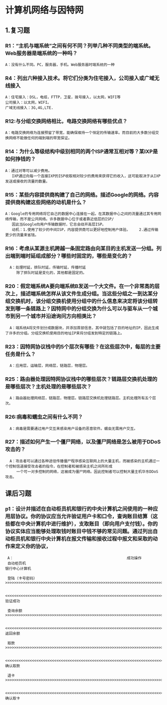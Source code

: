 # 计算机网络与因特网

## 1.复习题

### R1：“主机与端系统”之间有何不同？列举几种不同类型的端系统。Web服务器是端系统的一种吗？
    A：没有什么不同。PC，服务器，手机。Web服务器时端系统的一种

### R4：列出六种接入技术。将它们分类为住宅接入，公司接入或广域无线接入
    A：住宅接入：DSL，电缆，FTTP，卫星，拨号接入，以太网，WIFI等
    公司接入：以太网，WIFI。
    广域无线接入：3G,4G,LTE.
  
### R12:与分组交换网络相比，电路交换网络有哪些优点？
    A：电路交换网络为连接预留了带宽，能确保维持一个恒定的传输速率。而目前的大多数分组交换网络不能做任何的端到端的带宽保证。
    
### R14：为什么等级结构中级别相同的两个ISP通常互相对等？某IXP是如何挣钱的？
    A：通过对等可以减少费用。
       IXP通过向每一个连接IXP的ISP收取相对较少的费用来获得它的收入，这可能取决于从IXP发送或接收的流量的数量。
### R15：某些内容提供商构建了自己的网络。描述Google的网络。内容提供商构建这些网络的动机是什么？
    A：Google的专用网络将它自己的数据中心连接在一起。在其数据中心之间的流量通过其专用网络传输，而不是公共网络。许多数据中心位于或者靠近低层的ISP/
       因此当Google向用户传输数据时，它总会绕开高层ISP。
       动机：1.使用了较少的中间ISP，内容提供商可以更好地控制用户体验。    2.通过传输更少的流量来省钱。
### R16：考虑从某源主机跨越一条固定路由向某目的主机发送一分组。列出端到端时延组成部分？哪些时固定的，哪些是变化的？
      A：处理时延，排队时延，传输时延，传播时延
         除了排队时延是变化的，其他都是固定的。
### R20：假定端系统A要向端系统B发送一个大文件。在一个非常高的层次上，描述端系统怎样从该文件生成分组。当这些分组之一到达某分组交换机时，该分组交换机使用分组中的什么信息来决定将该分组转发到哪一条链路上？因特网中的分组交换为什么可以与驱车从一个城市到另一个城市并沿途询问方向相类比？
      A：端系统A将文件划分成数据块，并添加首部信息，其中就包括了目的地址的IP，因此生成了许多的分组。分组交换机使用目的地址IP来将分组发到特定的链路上。
### R23：因特网协议栈中的5个层次有哪些？在这些层次中，每层的主要任务是什么？
      A：应用层，运输层，网络层，链路层，物理层。
### R25：路由器处理因特网协议栈中的哪些层次？链路层交换机处理的是哪些层次？主机处理的是哪些层次？
      A：路由器处理网络层，链路层，物理层。链路层交换机处理链路层。主机处理所有五个层次。
### R26:病毒和蠕虫之间有什么不同？
      A：病毒是需要通过用户交互来感染用户设备的恶意软件。蠕虫无需用户交互。
### R27：描述如何产生一个僵尸网络，以及僵尸网络是怎么被用于DDoS攻击的？
      A：攻击者可以通过各种途径传播僵尸程序感染互联网上的大量主机，而被感染的主机通过一个控制信道接受攻击者的指令，在控制者和被感染主机之间所形成
         一个可一对多控制的网络，这被成为僵尸网络。因此控制者可以控制大量主机华东DDoS攻击。




## 课后习题
### p1：设计并描述在自动柜员机和银行的中央计算机之间使用的一种应用层协议。你的协议应当允许验证用户卡和口令，查询账目结算（这些都在中央计算机中进行维护），支取账目（即向用户支付钱）。你的协议实体应当能够处理取钱时账目中钱不够的常见问题。通过列出自动柜员机和银行中央计算机在报文传输和接收过程中报文和采取的动作来定义你的协议，
     A：                                                   成功操作
     自动柜员机                                                                                                  银行中心计算机
     
     登陆（卡号密码）>>>>>>>>>>>>>>>>>>>>>>>>>>>>>>>>>>>>>>>>>>>>>>>>>>>>>>>>>>>>>>>>>>>>>>>>>>>>>>>>>>>>>>>>>>>>>>>>>
     
      <<<<<<<<<<<<<<<<<<<<<<<<<<<<<<<<<<<<<<<<<<<<<<<<<<<<<<<<<<<<<<<<<<<<<<<<<<<<<<<<<<<<<<<<<<<<<<<<<<<<<<<<<<<<<<验证成功
     
     查询余额>>>>>>>>>>>>>>>>>>>>>>>>>>>>>>>>>>>>>>>>>>>>>>>>>>>>>>>>>>>>>>>>>>>>>>>>>>>>>>>>>>>>>>>>>>>>>>>>>>>>>>>>>>>
     
     <<<<<<<<<<<<<<<<<<<<<<<<<<<<<<<<<<<<<<<<<<<<<<<<<<<<<<<<<<<<<<<<<<<<<<<<<<<<<<<<<<<<<<<<<<<<<<<<<<<<<<<<<<<<<<<<<<返回余额
     
     取款>>>>>>>>>>>>>>>>>>>>>>>>>>>>>>>>>>>>>>>>>>>>>>>>>>>>>>>>>>>>>>>>>>>>>>>>>>>>>>>>>>>>>>>>>>>>>>>>>>>>>>>>>>>>>>>>>>>>
     
     <<<<<<<<<<<<<<<<<<<<<<<<<<<<<<<<<<<<<<<<<<<<<<<<<<<<<<<<<<<<<<<<<<<<<<<<<<<<<<<<<<<<<<<<<<<<<<<<<<<<<<<<<<<<<<<<<<确认取款
     
     退卡>>>>>>>>>>>>>>>>>>>>>>>>>>>>>>>>>>>>>>>>>>>>>>>>>>>>>>>>>>>>>>>>>>>>>>>>>>>>>>>>>>>>>>>>>>>>>>>>>>>>>>>>>>>>>>>>>>>>
     
     <<<<<<<<<<<<<<<<<<<<<<<<<<<<<<<<<<<<<<<<<<<<<<<<<<<<<<<<<<<<<<<<<<<<<<<<<<<<<<<<<<<<<<<<<<<<<<<<<<<<<<<<<<<<<<<<<<<<确认取卡
     
     
 









